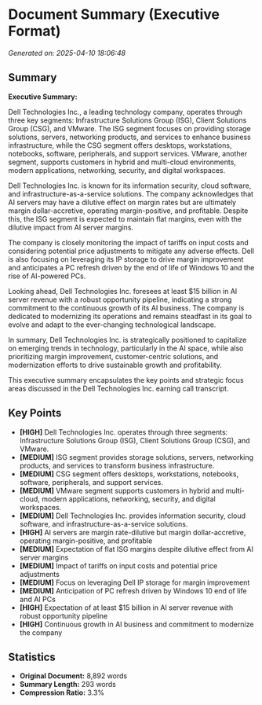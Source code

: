 # Document Summary (Executive Format)

*Generated on: 2025-04-10 18:06:48*

## Summary

**Executive Summary:**

Dell Technologies Inc., a leading technology company, operates through three key segments: Infrastructure Solutions Group (ISG), Client Solutions Group (CSG), and VMware. The ISG segment focuses on providing storage solutions, servers, networking products, and services to enhance business infrastructure, while the CSG segment offers desktops, workstations, notebooks, software, peripherals, and support services. VMware, another segment, supports customers in hybrid and multi-cloud environments, modern applications, networking, security, and digital workspaces.

Dell Technologies Inc. is known for its information security, cloud software, and infrastructure-as-a-service solutions. The company acknowledges that AI servers may have a dilutive effect on margin rates but are ultimately margin dollar-accretive, operating margin-positive, and profitable. Despite this, the ISG segment is expected to maintain flat margins, even with the dilutive impact from AI server margins.

The company is closely monitoring the impact of tariffs on input costs and considering potential price adjustments to mitigate any adverse effects. Dell is also focusing on leveraging its IP storage to drive margin improvement and anticipates a PC refresh driven by the end of life of Windows 10 and the rise of AI-powered PCs.

Looking ahead, Dell Technologies Inc. foresees at least $15 billion in AI server revenue with a robust opportunity pipeline, indicating a strong commitment to the continuous growth of its AI business. The company is dedicated to modernizing its operations and remains steadfast in its goal to evolve and adapt to the ever-changing technological landscape.

In summary, Dell Technologies Inc. is strategically positioned to capitalize on emerging trends in technology, particularly in the AI space, while also prioritizing margin improvement, customer-centric solutions, and modernization efforts to drive sustainable growth and profitability.

This executive summary encapsulates the key points and strategic focus areas discussed in the Dell Technologies Inc. earning call transcript.

## Key Points

- **[HIGH]** Dell Technologies Inc. operates through three segments: Infrastructure Solutions Group (ISG), Client Solutions Group (CSG), and VMware.
- **[MEDIUM]** ISG segment provides storage solutions, servers, networking products, and services to transform business infrastructure.
- **[MEDIUM]** CSG segment offers desktops, workstations, notebooks, software, peripherals, and support services.
- **[MEDIUM]** VMware segment supports customers in hybrid and multi-cloud, modern applications, networking, security, and digital workspaces.
- **[MEDIUM]** Dell Technologies Inc. provides information security, cloud software, and infrastructure-as-a-service solutions.
- **[HIGH]** AI servers are margin rate-dilutive but margin dollar-accretive, operating margin-positive, and profitable
- **[MEDIUM]** Expectation of flat ISG margins despite dilutive effect from AI server margins
- **[MEDIUM]** Impact of tariffs on input costs and potential price adjustments
- **[MEDIUM]** Focus on leveraging Dell IP storage for margin improvement
- **[MEDIUM]** Anticipation of PC refresh driven by Windows 10 end of life and AI PCs
- **[HIGH]** Expectation of at least $15 billion in AI server revenue with robust opportunity pipeline
- **[HIGH]** Continuous growth in AI business and commitment to modernize the company

## Statistics

- **Original Document:** 8,892 words
- **Summary Length:** 293 words
- **Compression Ratio:** 3.3%
